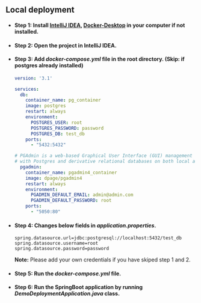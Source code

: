 ## Local deployment
<ul>

#### <li> Step 1: Install [IntelliJ IDEA](https://www.jetbrains.com/idea/), [Docker-Desktop](https://www.docker.com/) in your computer if not installed. </li>

#### <li>Step 2: Open the project in IntelliJ IDEA. </li>

#### <li>Step 3: Add <em>docker-compose.yml</em> file in the root directory. (Skip: if postgres already installed)
``` yml
version: '3.1'

services:
  db:
    container_name: pg_container
    image: postgres
    restart: always
    environment:
      POSTGRES_USER: root
      POSTGRES_PASSWORD: password
      POSTGRES_DB: test_db
    ports:
      - "5432:5432"

# PGAdmin is a web-based Graphical User Interface (GUI) management application used to communicate
# with Postgres and derivative relational databases on both local and remote servers.
  pgadmin:
    container_name: pgadmin4_container
    image: dpage/pgadmin4
    restart: always
    environment:
      PGADMIN_DEFAULT_EMAIL: admin@admin.com
      PGADMIN_DEFAULT_PASSWORD: root
    ports:
      - "5050:80"
```
</li>

#### <li>Step 4: Changes below fields in <em>application.properties</em>. 
``` properties
spring.datasource.url=jdbc:postgresql://localhost:5432/test_db
spring.datasource.username=root
spring.datasource.password=password
```
<strong>Note:</strong> Please add your own credentials if you have skiped step 1 and 2.
</li>

#### <li>Step 5: Run the <em>docker-compose.yml</em> file.</li>

#### <li>Step 6: Run the SpringBoot application by running <em>DemoDeploymentApplication.java</em> class.</li>
</ul>
